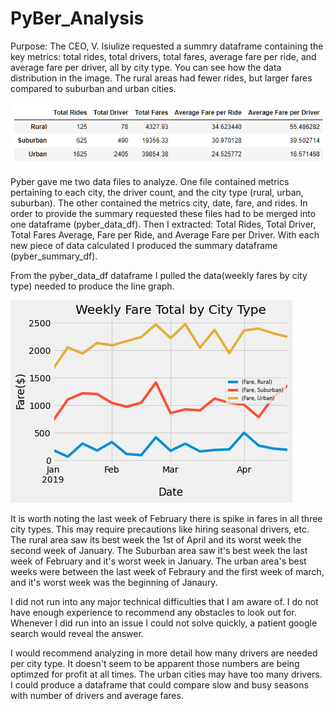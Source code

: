 # PyBer_Analysis

Purpose: The CEO, V. Isiulize requested a summry dataframe containing the key metrics: total rides, total drivers, total fares, average fare per ride, and average fare per driver, all by city type. You can see how the data distribution in the image. The rural areas had fewer rides, but larger fares compared to suburban and urban cities.

![](Pyber_Analysis/Pyber_Analysis/Images/pybersummary.PNG)

Pyber gave me two data files to analyze. One file contained metrics pertaining to each city, the	driver count, and the city type (rural, urban, suburban). The other contained the metrics city,	date,	fare,	and rides. In order to provide the summary requested these files had to be merged into one dataframe (pyber_data_df). Then I extracted: Total Rides,	Total Driver,	Total Fares	Average, Fare per Ride, and	Average Fare per Driver. With each new piece of data calculated I produced the summary dataframe (pyber_summary_df).

From the pyber_data_df dataframe I pulled the data(weekly fares by city type) needed to produce the line graph. 

![](Pyber_Analysis/Pyber_Analysis/Images/PyberFaresLineGraph.png)

It is worth noting the last week of February there is spike in fares in all three city types. This may require precautions like hiring seasonal drivers, etc. The rural area saw its best week the 1st of April and its worst week the second week of January. The Suburban area saw it's best week the last week of February and it's worst week in January. The urban area's best weeks were between the last week of Febraury and the first week of march, and it's worst week was the beginning of Janaury. 

I did not run into any major technical difficulties that I am aware of. I do not have enough experience to recommend any obstacles to look out for. Whenever I did run into an issue I could not solve quickly, a patient google search would reveal the answer.

I would recommend analyzing in more detail how many drivers are needed per city type. It doesn't seem to be apparent those numbers are being optimzed for profit at all times. The urban cities may have too many drivers. I could produce a dataframe that could compare slow and busy seasons with number of drivers and average fares. 


